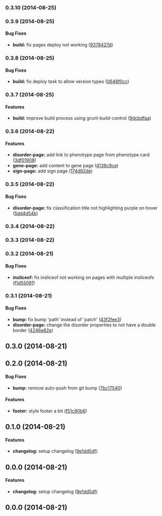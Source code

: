 <a name="0.3.10"></a>
### 0.3.10 (2014-08-25)


<a name="0.3.9"></a>
### 0.3.9 (2014-08-25)


#### Bug Fixes

* **build:** fix pages deploy not working ([9378427d](https://github.com/Bio-LarK/orpha/commit/9378427d2f8bfdf0fee8c4330172ec1f1c4e334a))


<a name="0.3.8"></a>
### 0.3.8 (2014-08-25)


#### Bug Fixes

* **build:** fix deploy task to allow version types ([0648f0cc](https://github.com/Bio-LarK/orpha/commit/0648f0cc4ef0c31b8cb9ca89b608c792bfb0d636))


<a name="0.3.7"></a>
### 0.3.7 (2014-08-25)


#### Features

* **build:** improve build process using grunt-build-control ([9dcbdfaa](https://github.com/Bio-LarK/orpha/commit/9dcbdfaae8dedb3e4dca1f7a7ad3326b98841f88))


<a name="0.3.6"></a>
### 0.3.6 (2014-08-22)


#### Features

* **disorder-page:** add link to phenotype page from phenotype card ([3df01908](https://github.com/Bio-LarK/orpha/commit/3df019081400c1be9b52cbefa6505efceff31e90))
* **gene-page:** add content to gene page ([4138c9ce](https://github.com/Bio-LarK/orpha/commit/4138c9ce41b064f247bda442bea3b03eb90cd7db))
* **sign-page:** add sign page ([174d92de](https://github.com/Bio-LarK/orpha/commit/174d92deaaa4229b5c889c0eaf2d5f0a31899a80))


<a name="0.3.5"></a>
### 0.3.5 (2014-08-22)


#### Bug Fixes

* **disorder-page:** fix classification title not highlighting purple on hover ([5dd4d54b](https://github.com/Bio-LarK/orpha/commit/5dd4d54b836b92fd2805446a6953b6c15063477f))


<a name="0.3.4"></a>
### 0.3.4 (2014-08-22)


<a name="0.3.3"></a>
### 0.3.3 (2014-08-22)


<a name="0.3.2"></a>
### 0.3.2 (2014-08-21)


#### Bug Fixes

* **insliceof:** fix insliceof not working on pages with multiple insliceofs ([f1d55091](https://github.com/Bio-LarK/orpha/commit/f1d55091b6c2c5279127f78250816eba9a14827a))


<a name="0.3.1"></a>
### 0.3.1 (2014-08-21)


#### Bug Fixes

* **bump:** fix bump 'path' instead of 'patch' ([43f2fee3](https://github.com/Bio-LarK/orpha/commit/43f2fee3b1f74ed820f92de5191d2826af1f4dd4))
* **disorder-page:** change the disorder properties to not have a double border ([4246e82e](https://github.com/Bio-LarK/orpha/commit/4246e82e79ae45e6ea9f2b3368089c7f8a808098))


<a name="0.3.0"></a>
## 0.3.0 (2014-08-21)


<a name="0.2.0"></a>
## 0.2.0 (2014-08-21)


#### Bug Fixes

* **bump:** remove auto-push from git bump ([7bc17540](https://github.com/Bio-LarK/orpha/commit/7bc17540fc5c2b085ada5b7738ddc1209a03190e))


#### Features

* **footer:** style footer a bit ([f51c90b6](https://github.com/Bio-LarK/orpha/commit/f51c90b66486f2427339c72198a35845182d3246))


<a name="0.1.0"></a>
## 0.1.0 (2014-08-21)


#### Features

* **changelog:** setup changelog ([9e1dd5df](https://github.com/Bio-LarK/orpha/commit/9e1dd5df61ae9c1cdc3b4d5ff67bd9939672e4b0))


<a name="0.0.0"></a>
## 0.0.0 (2014-08-21)


#### Features

* **changelog:** setup changelog ([9e1dd5df](https://github.com/Bio-LarK/orpha/commit/9e1dd5df61ae9c1cdc3b4d5ff67bd9939672e4b0))


<a name="0.0.0"></a>
## 0.0.0 (2014-08-21)

